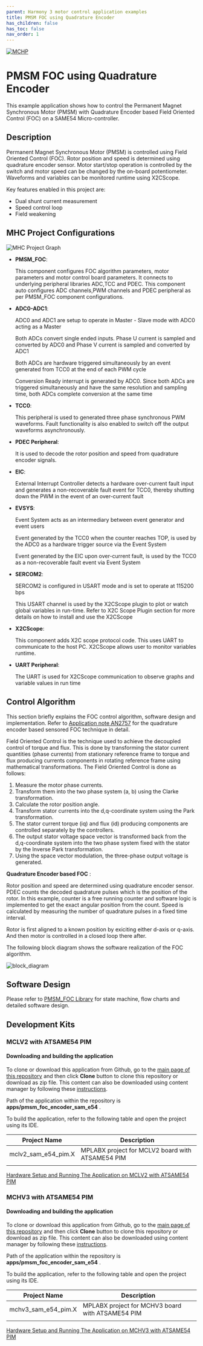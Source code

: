 ```yaml
---
parent: Harmony 3 motor control application examples
title: PMSM FOC using Quadrature Encoder
has_children: false
has_toc: false
nav_order: 1
---
```


[![MCHP](https://www.microchip.com/ResourcePackages/Microchip/assets/dist/images/logo.png)](https://www.microchip.com)

# PMSM FOC using Quadrature Encoder

This example application shows how to control the Permanent Magnet Synchronous Motor (PMSM) with Quadrature Encoder based Field Oriented Control (FOC) on a SAME54 Micro-controller. 

## Description

Permanent Magnet Synchronous Motor (PMSM) is controlled using Field Oriented Control (FOC). Rotor position and speed is determined using quadrature encoder sensor. Motor start/stop operation is controlled by the switch and motor speed can be changed by the on-board potentiometer. Waveforms and variables can be monitored runtime using X2CScope. 

Key features enabled in this project are:

- Dual shunt current measurement
- Speed control loop
- Field weakening


## MHC Project Configurations

![MHC Project Graph](images/Encoder_SAME54.jpg)


- **PMSM_FOC**: 

    This component configures FOC algorithm parameters, motor parameters and motor control board parameters. It connects to underlying peripheral libraries ADC,TCC and PDEC. This component auto configures ADC channels,PWM channels and PDEC peripheral as per PMSM_FOC component configurations. 
- **ADC0-ADC1**: 

   ADC0 and ADC1 are setup to operate in Master - Slave mode with ADC0 acting as a Master

   Both ADCs convert single ended inputs. Phase U current is sampled and converted by ADC0 and Phase V current is sampled and converted by ADC1

   Both ADCs are hardware triggered simultaneously by an event generated from TCC0 at the end of each PWM cycle

   Conversion Ready interrupt is generated by ADC0. Since both ADCs are triggered simultaneously and have the same resolution and sampling time, both ADCs complete conversion at the same time


- **TCC0**: 

    This peripheral is used to generated three phase synchronous PWM waveforms. Fault functionality is also enabled to switch off the output waveforms asynchronously.
- **PDEC Peripheral**:

    It is used to decode the rotor position and speed from quadrature encoder signals.
- **EIC**:

    External Interrupt Controller detects a hardware over-current fault input and generates a non-recoverable fault event for TCC0, thereby shutting down the PWM in the event of an over-current fault
- **EVSYS**:

    Event System acts as an intermediary between event generator and event users

    Event generated by the TCC0 when the counter reaches TOP, is used by the ADC0 as a hardware trigger source via the Event System

    Event generated by the EIC upon over-current fault, is used by the TCC0 as a non-recoverable fault event via Event System
- **SERCOM2**:

    SERCOM2 is configured in USART mode and is set to operate at 115200 bps

    This USART channel is used by the X2CScope plugin to plot or watch global variables in run-time. Refer to X2C Scope Plugin section for more details on how to install and use the X2CScope
- **X2CScope**: 

    This component adds X2C scope protocol code. This uses UART to communicate to the host PC. X2CScope allows user to monitor variables runtime.
- **UART Peripheral**: 

    The UART is used for X2CScope communication to observe graphs and variable values in run time 

## Control Algorithm

This section briefly explains the FOC control algorithm, software design and implementation. Refer to [Application note AN2757](https://www.microchip.com/wwwAppNotes/AppNotes.aspx?appnote=en607365) for the quadrature encoder based sensored FOC technique in detail. 

Field Oriented Control is the technique used to achieve the decoupled control of torque and flux. This is done by transforming the stator current quantities (phase currents) from stationary reference frame to torque and flux producing currents components in rotating reference frame using mathematical transformations. The Field Oriented Control is done as follows: 

1. Measure the motor phase currents. 
2. Transform them into the two phase system (a, b) using the Clarke transformation. 
3. Calculate the rotor position angle. 
4. Transform stator currents into the d,q-coordinate system using the Park transformation. 
5. The stator current torque (iq) and flux (id) producing components are controlled separately by the controllers. 
6. The output stator voltage space vector is transformed back from the d,q-coordinate system into the two phase system fixed with the stator by the Inverse Park transformation. 
7. Using the space vector modulation, the three-phase output voltage is generated. 

**Quadrature Encoder based FOC** :

Rotor position and speed are determined using quadrature encoder sensor. PDEC counts
the decoded quadrature pulses which is the position of the rotor. In this example, counter is a free running counter and software logic is implemented to get the exact angular position from the count. Speed is calculated by measuring the number of quadrature pulses in a fixed time interval. 

Rotor is first aligned to a known position by exiciting either d-axis or q-axis. And then motor is controlled in a closed loop there after. 

The following block diagram shows the software realization of the FOC algorithm.

![block_diagram](images/block_diagram.jpg)

## Software Design

Please refer to [PMSM_FOC Library]() for state machine, flow charts and detailed software design. 

## Development Kits

### MCLV2 with ATSAME54 PIM
#### Downloading and building the application

To clone or download this application from Github, go to the [main page of this repository](https://github.com/Microchip-MPLAB-Harmony/mc_apps_sam_d5x_e5x) and then click **Clone** button to clone this repository or download as zip file.
This content can also be downloaded using content manager by following these [instructions](https://github.com/Microchip-MPLAB-Harmony/contentmanager/wiki).

Path of the application within the repository is **apps/pmsm_foc_encoder_sam_e54** .

To build the application, refer to the following table and open the project using its IDE.

| Project Name      | Description                                    |
| ----------------- | ---------------------------------------------- |
| mclv2_sam_e54_pim.X | MPLABX project for MCLV2 board with ATSAME54 PIM |
|||

[Hardware Setup and Running The Application on MCLV2 with ATSAME54 PIM](../docs/mclv2_atsame54_pim_encoder.md)


### MCHV3 with ATSAME54 PIM
#### Downloading and building the application

To clone or download this application from Github, go to the [main page of this repository](https://github.com/Microchip-MPLAB-Harmony/mc_apps_sam_d5x_e5x) and then click **Clone** button to clone this repository or download as zip file.
This content can also be downloaded using content manager by following these [instructions](https://github.com/Microchip-MPLAB-Harmony/contentmanager/wiki).

Path of the application within the repository is **apps/pmsm_foc_encoder_sam_e54** .

To build the application, refer to the following table and open the project using its IDE.

| Project Name      | Description                                    |
| ----------------- | ---------------------------------------------- |
| mchv3_sam_e54_pim.X | MPLABX project for MCHV3 board with ATSAME54 PIM |
|||

[Hardware Setup and Running The Application on MCHV3 with ATSAME54 PIM](../docs/mchv3_atsame54_pim_encoder.md)
